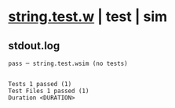 # [string.test.w](../../../../../../examples/tests/sdk_tests/std/string.test.w) | test | sim

## stdout.log
```log
pass ─ string.test.wsim (no tests)
 
 
Tests 1 passed (1)
Test Files 1 passed (1)
Duration <DURATION>
```

